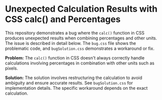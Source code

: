 # Unexpected Calculation Results with CSS calc() and Percentages

This repository demonstrates a bug where the `calc()` function in CSS produces unexpected results when combining percentages and other units.  The issue is described in detail below. The `bug.css` file shows the problematic code, and `bugSolution.css` demonstrates a workaround or fix.

**Problem:** The `calc()` function in CSS doesn't always correctly handle calculations involving percentages in combination with other units such as pixels.

**Solution:**  The solution involves restructuring the calculation to avoid ambiguity and ensure accurate results.  See `bugSolution.css` for implementation details.  The specific workaround depends on the exact calculation.